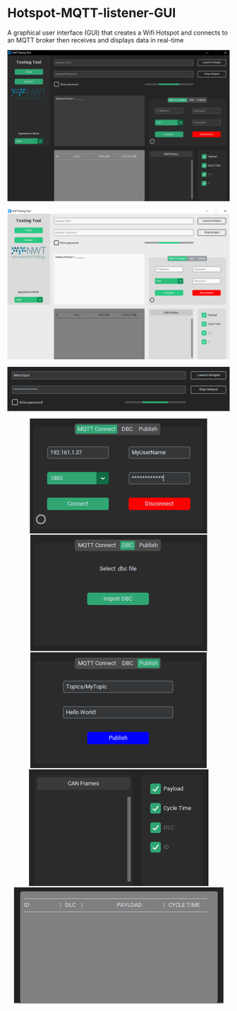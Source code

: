 # Hotspot-MQTT-listener-GUI
A graphical user interface (GUI) that creates a Wifi Hotspot and connects to an MQTT broker then receives and displays data in real-time



![alt text](https://github.com/RamiMarzougui/Hotspot-MQTT-listener-GUI/blob/main/screenshots/GUI_Dark.PNG?raw=true)


![alt text](https://github.com/RamiMarzougui/Hotspot-MQTT-listener-GUI/blob/main/screenshots/GUI_Light.PNG?raw=true)


![alt text](https://github.com/RamiMarzougui/Hotspot-MQTT-listener-GUI/blob/main/screenshots/hotspot.PNG?raw=true)


<div align="center">
    <img src="https://github.com/RamiMarzougui/Hotspot-MQTT-listener-GUI/blob/main/screenshots/MQTT_connect.PNG">
</div>

<div align="center">
    <img src="https://github.com/RamiMarzougui/Hotspot-MQTT-listener-GUI/blob/main/screenshots/import_dbc.PNG">
</div>

<div align="center">
    <img src="https://github.com/RamiMarzougui/Hotspot-MQTT-listener-GUI/blob/main/screenshots/Publish_msg.PNG">
</div>

<div align="center">
    <img src="https://github.com/RamiMarzougui/Hotspot-MQTT-listener-GUI/blob/main/screenshots/CAN_Frames.PNG">
</div>

<div align="center">
    <img src="https://github.com/RamiMarzougui/Hotspot-MQTT-listener-GUI/blob/main/screenshots/Real_time_display.PNG">
</div>





